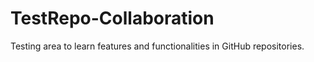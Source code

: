 # TestRepo-Collaboration
Testing area to learn features and functionalities in GitHub repositories.

